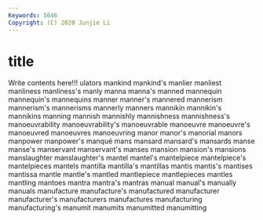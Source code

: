 ```yaml
---
Keywords: 5646
Copyright: (C) 2020 Junjie Li
---
```


# title

Write contents here!!!
ulators 
mankind 
mankind's 
manlier 
manliest 
manliness 
manliness's 
manly 
manna
manna's 
manned 
mannequin 
mannequin's 
mannequins 
manner 
manner's 
mannered 
mannerism 
mannerism's
mannerisms 
mannerly 
manners 
mannikin 
mannikin's 
mannikins 
manning 
mannish 
mannishly 
mannishness
mannishness's 
manoeuvrability 
manoeuvrability's 
manoeuvrable 
manoeuvre 
manoeuvre's 
manoeuvred 
manoeuvres 
manoeuvring 
manor
manor's 
manorial 
manors 
manpower 
manpower's 
manqué 
mans 
mansard 
mansard's 
mansards
manse 
manse's 
manservant 
manservant's 
manses 
mansion 
mansion's 
mansions 
manslaughter 
manslaughter's
mantel 
mantel's 
mantelpiece 
mantelpiece's 
mantelpieces 
mantels 
mantilla 
mantilla's 
mantillas 
mantis
mantis's 
mantises 
mantissa 
mantle 
mantle's 
mantled 
mantlepiece 
mantlepieces 
mantles 
mantling
mantoes 
mantra 
mantra's 
mantras 
manual 
manual's 
manually 
manuals 
manufacture 
manufacture's
manufactured 
manufacturer 
manufacturer's 
manufacturers 
manufactures 
manufacturing 
manufacturing's 
manumit 
manumits 
manumitted
manumitting 
